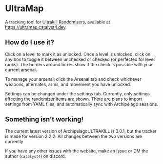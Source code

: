 # UltraMap

A tracking tool for [Ultrakill Randomizers](https://github.com/TRPG0/ArchipelagoULTRAKILL), available at https://ultramap.catalyst4.dev.

## How do I use it?
Click on a level to mark it as unlocked. Once a level is unlocked, click on any box to toggle it between unchecked or checked (or perfected for level ranks). The borders around boxes show if the check is possible with your current arsenal.

To manage your arsenal, click the Arsenal tab and check whichever weapons, alternates, arms, and movement you have unlocked.

Settings can be changed under the settings tab. Currently, only settings affecting the randomizer items are shown. There are plans to import settings from YAML files, and automatically sync with Archipelago sessions.


## Something isn't working!
The current latest version of ArchipelagoULTRAKILL is 3.0.1, but the tracker is made for version 2.2.2. All changes between the two versions are currently 

If you have any other issues with the website, make an [issue](https://github.com/Catalyst4222/UltraMap/issues) or DM the author (`catalyst4`) on discord.
